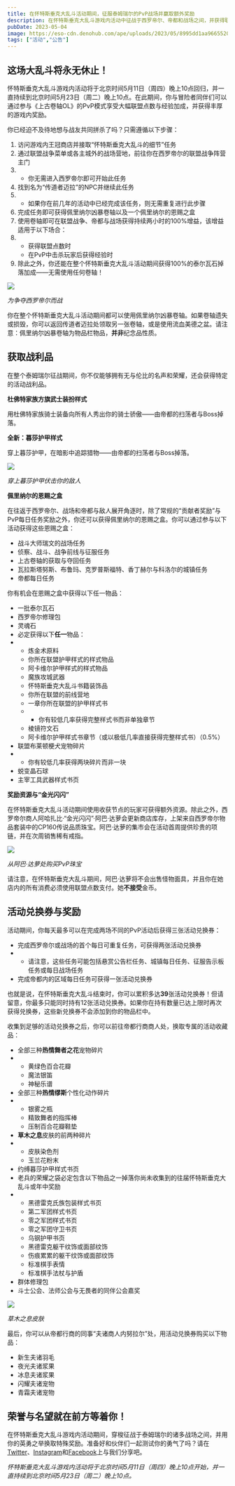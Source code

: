 ```yaml
---
title: 在怀特斯垂克大乱斗活动期间，征服泰姆瑞尔的PvP战场并赢取额外奖励
description: 在怀特斯垂克大乱斗游戏内活动中征战于西罗帝尔、帝都和战场之间，并获得联盟点数与经验加成和各种游戏内奖励等！
pubDate: 2023-05-04
image: https://eso-cdn.denohub.com/ape/uploads/2023/05/8995dd1aa96655208d72c34d38a0830a.jpg
tags: ["活动","公告"]
---
```


## 这场大乱斗将永无休止！

怀特斯垂克大乱斗游戏内活动将于北京时间5月11日（周四）晚上10点回归，并一直持续到北京时间5月23日（周二）晚上10点。在此期间，你与冒险者同伴们可以通过参与《上古卷轴OL》的PvP模式享受大幅联盟点数与经验加成，并获得丰厚的游戏内奖励。

你已经迫不及待地想与战友共同拼杀了吗？只需遵循以下步骤：

1. 访问游戏内王冠商店并接取“怀特斯垂克大乱斗的细节”任务
2. 通过联盟战争菜单或各主城外的战场营地，前往你在西罗帝尔的联盟战争阵营主门
3.
   - 你无需进入西罗帝尔即可开始此任务
4. 找到名为“传道者迈拉”的NPC并继续此任务
5.
   - 如果你在前几年的活动中已经完成该任务，则无需重复进行此步骤
6. 完成任务即可获得佩里纳尔凶暴卷轴以及一个佩里纳尔的恩赐之盒
7. 使用卷轴即可在联盟战争、帝都与战场获得持续两小时的100%增益，该增益适用于以下场合：
8.
   - 获得联盟点数时
   - 在PvP中击杀玩家后获得经验时
9. 除此之外，你还能在整个怀特斯垂克大乱斗活动期间获得100%的泰尔瓦石掉落加成——无需使用任何卷轴！

![](https://eso-cdn.denohub.com/ape/uploads/2023/05/3a8b4e07dce891197c96d10eff00516d.jpg)

<p class="text-gray-500 text-sm text-center"><i>为争夺西罗帝尔而战</i></p>

你在整个怀特斯垂克大乱斗活动期间都可以使用佩里纳尔凶暴卷轴。如果卷轴遗失或损毁，你可以返回传道者迈拉处领取另一张卷轴，或是使用流血美德之盆。请注意：佩里纳尔凶暴卷轴为物品栏物品，**并非**纪念品性质。

## 获取战利品

在整个泰姆瑞尔征战期间，你不仅能够拥有无与伦比的名声和荣耀，还会获得特定的活动战利品。

**杜佛特家族方旗武士装扮样式**

用杜佛特家族骑士装备向所有人秀出你的骑士骄傲——由帝都的扫荡者与Boss掉落。

**全新：暮莎护甲样式**

穿上暮莎护甲，在暗影中追踪猎物——由帝都的扫荡者与Boss掉落。

![](https://eso-cdn.denohub.com/ape/uploads/2023/05/15cce0425286af7831f4fd002c396101.jpg)

<p class="text-gray-500 text-sm text-center"><i>穿上暮莎护甲伏击你的敌人</i></p>

**佩里纳尔的恩赐之盒**

在往返于西罗帝尔、战场和帝都与敌人展开角逐时，除了常规的“贡献者奖励”与PvP每日任务奖励之外，你还可以获得佩里纳尔的恩赐之盒。你可以通过参与以下活动获得这些恩赐之盒：

- 战斗大师瑞文的战场任务
- 侦察、战斗、战争前线与征服任务
- 上古卷轴的获取与夺回任务
- 瓦拉斯塔努斯、布鲁玛、克罗普斯福特、香丁赫尔与科洛尔的城镇任务
- 帝都每日任务

你有机会在恩赐之盒中获得以下任一物品：

- 一批泰尔瓦石
- 西罗帝尔修理包
- 灵魂石
- 必定获得以下**任一**物品：
-
  - 炼金术原料
  - 你所在联盟护甲样式的样式物品
  - 阿卡维尔护甲样式的样式物品
  - 魔族攻城武器
  - 怀特斯垂克大乱斗书籍装饰品
  - 你所在联盟的前线营地
  - 一章你所在联盟的护甲样式书
  -
    - 你有较低几率获得完整样式书而非单独章节
  - 棱镜符文石
  - 阿卡维尔护甲样式书章节（或以极低几率直接获得完整样式书）（0.5%）
- 联盟布莱顿梗犬宠物碎片
-
  - 你有较低几率获得两块碎片而非一块
- 蜕变晶石球
- 主宰工具武器样式书页

**奖励资源与“金光闪闪”**

在怀特斯垂克大乱斗活动期间使用收获节点的玩家可获得额外资源。除此之外，西罗帝尔商人阿哈扎比·“金光闪闪”·阿巴·达萝会更新商店库存，上架来自西罗帝尔物品套装中的CP160传说品质珠宝。阿巴·达萝的集市会在活动首周提供珍贵的项链，并在次周销售稀有戒指。

![](https://eso-cdn.denohub.com/ape/uploads/2022/07/6c9cdeb5665f0465a54ec509d43ba703.jpg)

<p class="text-gray-500 text-sm text-center"><i>从阿巴·达萝处购买PvP珠宝</i></p>

请注意，在怀特斯垂克大乱斗期间，阿巴·达萝将不会出售怪物面具，并且你在她店内的所有消费必须使用联盟点数支付。她**不接受**金币。

## 活动兑换券与奖励

活动期间，你每天最多可以在完成两场不同的PvP活动后获得三张活动兑换券：

- 完成西罗帝尔或战场的首个每日可重复任务，可获得两张活动兑换券
-
  - 请注意，这些任务可能包括悬赏公告栏任务、城镇每日任务、征服告示板任务或每日战场任务
- 完成帝都内的区域每日任务可获得一张活动兑换券

也就是说，在怀特斯垂克大乱斗结束时，你可以累积多达**39**张活动兑换券！但请留意，你最多只能同时持有12张活动兑换券。如果你在持有数量已达上限时再次获得兑换券，这些新兑换券不会添加到你的物品栏中。

收集到足够的活动兑换券之后，你可以前往帝都行商商人处，换取专属的活动收藏品：

- 全部三种**热情舞者之花**宠物碎片
-
  - 黄绿色百合花瓣
  - 魔法银笛
  - 神秘乐谱
- 全部三种**热情缪斯**个性化动作碎片
-
  - 银雾之瓶
  - 精致舞者的指挥棒
  - 压制百合花瓣鞋垫
- **草木之息**皮肤的前两种碎片
-
  - 皮肤染色剂
  - 玉兰花粉末
- 约缚暮莎护甲样式书页
- 老兵的荣耀之袋必定包含以下物品之一掉落你尚未收集到的往届怀特斯垂克大乱斗或年中奖励
-
  - 黑德雷克氏族包装样式书页
  - 第二军团样式书页
  - 零之军团样式书页
  - 零之军团守卫书页
  - 乌钢护甲书页
  - 黑德雷克躯干纹饰或面部纹饰
  - 伤痕累累的躯干纹饰或面部纹饰
  - 标准棋手表情
  - 标准棋手法杖与护盾
- 群体修理包
- 斗士公会、法师公会与无畏者的同伴公会嘉奖

![](https://eso-cdn.denohub.com/ape/uploads/2023/05/104dde65ca8458da5592d14ccf25fe51.jpg)

<p class="text-gray-500 text-sm text-center"><i>草木之息皮肤</i></p>

最后，你可以从帝都行商的同事“夫诸商人内努拉尔”处，用活动兑换券购买以下物品：

- 新生夫诸羽毛
- 夜光夫诸浆果
- 冰息夫诸浆果
- 闪耀夫诸宠物
- 青霜夫诸宠物

## 荣誉与名望就在前方等着你！

在怀特斯垂克大乱斗游戏内活动期间，穿梭征战于泰姆瑞尔的诸多战场之间，并用你的英勇之举换取特殊奖励。准备好和伙伴们一起测试你的勇气了吗？请在[Twitter](https://twitter.com/TESOnline)、[Instagram](https://www.instagram.com/elderscrollsonline/)和[Facebook](https://www.facebook.com/elderscrollsonline)上与我们分享吧。 

_怀特斯垂克大乱斗游戏内活动将于北京时间5月11日（周四）晚上10点开始，并一直持续到北京时间5月23日（周二）晚上10点。_
